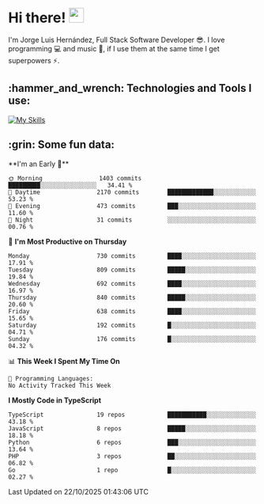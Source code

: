 <h1 align="left">
 <abc>
  <br>Hi there! <img src="https://user-images.githubusercontent.com/42378118/110234147-e3259600-7f4e-11eb-95be-0c4047144dea.gif" width="30"><br>
 </abc>
</h1>

I'm Jorge Luis Hernández, Full Stack Software Developer :sunglasses:. I love programming :computer: and music :musical_score:, if I use them at the same time I get superpowers :zap:. 


<h2 align="left">:hammer_and_wrench: Technologies and Tools I use:</h2>

[![My Skills](https://skillicons.dev/icons?i=js,ts,html,css,py,vue,react,next,nest,postgres,mysql)](https://skillicons.dev)

<h2 align="left">:grin: Some fun data:</h2>
<!--START_SECTION:waka-->
**I'm an Early 🐤** 

```text
🌞 Morning                1403 commits        █████████░░░░░░░░░░░░░░░░   34.41 % 
🌆 Daytime                2170 commits        █████████████░░░░░░░░░░░░   53.23 % 
🌃 Evening                473 commits         ███░░░░░░░░░░░░░░░░░░░░░░   11.60 % 
🌙 Night                  31 commits          ░░░░░░░░░░░░░░░░░░░░░░░░░   00.76 % 
```
📅 **I'm Most Productive on Thursday** 

```text
Monday                   730 commits         ████░░░░░░░░░░░░░░░░░░░░░   17.91 % 
Tuesday                  809 commits         █████░░░░░░░░░░░░░░░░░░░░   19.84 % 
Wednesday                692 commits         ████░░░░░░░░░░░░░░░░░░░░░   16.97 % 
Thursday                 840 commits         █████░░░░░░░░░░░░░░░░░░░░   20.60 % 
Friday                   638 commits         ████░░░░░░░░░░░░░░░░░░░░░   15.65 % 
Saturday                 192 commits         █░░░░░░░░░░░░░░░░░░░░░░░░   04.71 % 
Sunday                   176 commits         █░░░░░░░░░░░░░░░░░░░░░░░░   04.32 % 
```


📊 **This Week I Spent My Time On** 

```text
💬 Programming Languages: 
No Activity Tracked This Week
```

**I Mostly Code in TypeScript** 

```text
TypeScript               19 repos            ███████████░░░░░░░░░░░░░░   43.18 % 
JavaScript               8 repos             █████░░░░░░░░░░░░░░░░░░░░   18.18 % 
Python                   6 repos             ███░░░░░░░░░░░░░░░░░░░░░░   13.64 % 
PHP                      3 repos             ██░░░░░░░░░░░░░░░░░░░░░░░   06.82 % 
Go                       1 repo              █░░░░░░░░░░░░░░░░░░░░░░░░   02.27 % 
```




 Last Updated on 22/10/2025 01:43:06 UTC
<!--END_SECTION:waka-->
